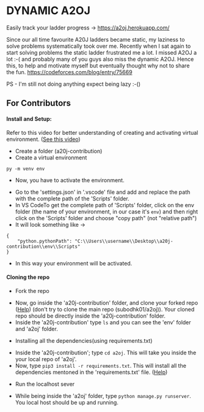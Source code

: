 # DYNAMIC A2OJ
Easily track your ladder progress -> 
https://a2oj.herokuapp.com/

Since our all time favourite A20J ladders became static, my laziness to solve problems systematically took over me. Recently when I sat again to start solving problems the static ladder frustrated me a lot. I missed A2OJ a lot :-( and probably many of you guys also miss the dynamic A2OJ. Hence this, to help and motivate myself but eventually thought why not to share the fun.
https://codeforces.com/blog/entry/75669</br>


PS - I'm still not doing anything expect being lazy :-()

## For Contributors

#### Install and Setup:
Refer to this video for better understanding of creating and activating virtual environment. ([See this video](https://www.youtube.com/watch?v=Wuuiga0wKdQ&t=61s))
- Create a folder (a20j-contribution)
- Create a virtual environment
```
py -m venv env
```
- Now, you have to activate the environment.
* Go to the 'settings.json' in '.vscode' file and add and replace the path with the complete path of the 'Scripts' folder.
* In VS CodeTo get the complete path of 'Scripts' folder, click on the env folder (the name of your environment, in our case it's ```env```) and then right click on the 'Scripts' folder and choose "copy path" (not "relative path")
* It will look something like -> 
```
{
    "python.pythonPath": "C:\\Users\\username\\Desktop\\a20j-contribution\\env\\Scripts"
}
```
* In this way your environment will be activated.

#### Cloning the repo
- Fork the repo
* Now, go inside the 'a20j-contribution' folder, and clone your forked repo ([Help](https://www.digitalocean.com/community/tutorials/fork-clone-make-changes-push-to-github)) (don't try to clone the main repo (subodhk01/a2oj)). Your cloned repo should be directly inside the 'a20j-contribution' folder.
* Inside the 'a20j-contribution' type ```ls``` and you can see the 'env' folder and 'a2oj' folder.
- Installing all the dependencies(using requirements.txt)
* Inside the 'a20j-contribution'; type ```cd a2oj```. This will take you inside the your local repo of 'a2oj'. 
* Now, type ```pip3 install -r requirements.txt```. This will install all the dependencies mentoned in the 'requirements.txt' file. ([Help](https://stackoverflow.com/questions/41457612/how-to-use-requirements-txt-to-install-all-dependencies-in-a-python-project))
- Run the localhost sever
* While being inside the 'a2oj' folder, type ```python manage.py runserver```. You local host should be up and running.
